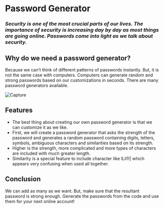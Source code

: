 # Password Generator

### *Security is one of the most crucial parts of our lives. The importance of security is increasing day by day as most things are going online. Passwords come into light as we talk about security.*

## Why do we need a password generator?

Because we can’t think of different patterns of passwords instantly.
But, it is not the same case with computers. Computers can generate random and strong passwords based on our customizations in seconds. There are many password generators available.

![Capture](https://user-images.githubusercontent.com/98907729/173214147-74f6b24e-f556-46b6-8c23-386e76b8ab96.png)

## Features

- The best thing about creating our own password generator is that we can customize it as we like.
- First, we will create a password generator that asks the strength of the password and generates a random password containing digits, letters, symbols, ambiguous characters and similarities based on its strength.
- Higher is the strength, more complicated and more types of characters are included with much greater length.
- Similarity is a special feature to include character like lLiI1!| which appears very confusing when used all together.

## Conclusion

We can add as many as we want. But, make sure that the resultant password is strong enough.
Generate the passwords from the code and use them for your next online account!
